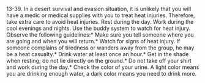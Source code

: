 13-39\. In a desert survival and evasion situation, it is unlikely that you will have a medic or medical supplies with you to treat heat injuries. Therefore, take extra care to avoid heat injuries. Rest during the day. Work during the cool evenings and nights. Use the buddy system to watch for heat injury. Observe the following guidelines:*  Make sure you tell someone where you are going and when you will return.*  Watch for signs of heat injury. If someone complains of tiredness or wanders away from the group, he may be a heat casualty.*  Drink water at least once an hour.*  Get in the shade when resting; do not lie directly on the ground.*  Do not take off your shirt and work during the day.*  Check the color of your urine. A light color means you are drinking enough water, a dark color means you need to drink more.